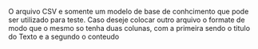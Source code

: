 O arquivo CSV e somente um modelo de base de conhcimento que pode ser utilizado para teste. Caso deseje colocar outro arquivo o formate de modo que o mesmo so tenha duas colunas, com a primeira sendo o titulo do Texto e a segundo o conteudo
